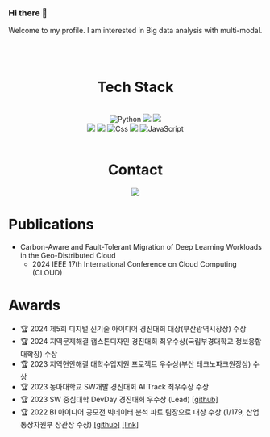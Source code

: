 ### Hi there 👋 
Welcome to my profile. I am interested in Big data analysis with multi-modal.

<br> 
 <br>
<div align='center'>
  <h1>Tech Stack</h1><br>
  <img alt="Python" src ="https://img.shields.io/badge/Python-3776AB.svg?&style=&logo=Python&logoColor=white"/>
  <img src="https://img.shields.io/badge/Pandas-150458?style=flat&logo=pandas&logoColor=white"/>
  <img src="https://img.shields.io/badge/tensorflow-FF6F00?style=flat&logo=tensorflow&logoColor=white"/><br>
  <img src="https://img.shields.io/badge/react-61DAFB?style=flat&logo=react&logoColor=black"> 
  <img src="https://img.shields.io/badge/node.js-339933?style=flat&logo=Node.js&logoColor=white">
  <img alt="Css" src ="https://img.shields.io/badge/CSS3-1572B6.svg?&style=flat&logo=CSS3&logoColor=white"/>
  <img src="https://img.shields.io/badge/Scikit-learn-F7931E?style=flat&logo=scikit-learn&logoColor=white"/>
  <img alt="JavaScript" src ="https://img.shields.io/badge/JavaScriipt-F7DF1E.svg?&style=flat&logo=JavaScript&logoColor=black"/>
</div>
 
<br>
<div align='center'>
  <h1>Contact</h1>
  <img src ="https://img.shields.io/badge/Gmail-EA4335.svg?&style=flat-squaare&logo=Gmail&logoColor=white"/>
</div>

# Publications
- Carbon-Aware and Fault-Tolerant Migration of Deep Learning Workloads in the Geo-Distributed Cloud
  - 2024 IEEE 17th International Conference on Cloud Computing (CLOUD)  


# Awards
- :trophy: 2024 제5회 디지털 신기술 아이디어 경진대회 대상(부산광역시장상) 수상
- :trophy: 2024 지역문제해결 캡스톤디자인 경진대회 최우수상(국립부경대학교 정보융합대학장) 수상
- :trophy: 2023 지역현안해결 대학수업지원 프로젝트 우수상(부산 테크노파크원장상) 수상
- :trophy: 2023 동아대학교 SW개발 경진대회 AI Track 최우수상 수상
- :trophy: 2023 SW 중심대학 DevDay 경진대회 우수상 (Lead) [[github]](https://github.com/datascience-labs/COCL)
- :trophy: 2022 BI 아이디어 공모전 빅데이터 분석 파트 팀장으로 대상 수상 (1/179, 산업통상자원부 장관상 수상) [[github]](https://github.com/solar-and-Big-Data-contest/Solar_Location_Code) [[link]](https://datacontest.kr/board/view/97533073/3694)

